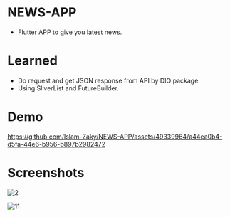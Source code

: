 # NEWS-APP

- Flutter APP to give you latest news.

# Learned

- Do request and get JSON response from API by DIO package.
- Using SliverList and FutureBuilder.

# Demo
https://github.com/Islam-Zaky/NEWS-APP/assets/49339964/a44ea0b4-d5fa-44e6-b956-b897b2982472


# Screenshots
![2](https://github.com/Islam-Zaky/NEWS-APP/assets/49339964/0327d63b-cfbf-4987-b287-5dd92a8e3246)

![11](https://github.com/Islam-Zaky/NEWS-APP/assets/49339964/5078c3dd-2d36-4563-9030-9f629db95235)

